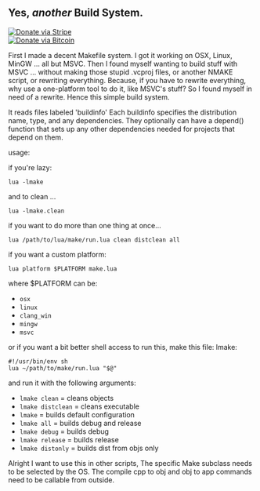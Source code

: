 ## Yes, *another* Build System.

[![Donate via Stripe](https://img.shields.io/badge/Donate-Stripe-green.svg)](https://buy.stripe.com/00gbJZ0OdcNs9zi288)<br>
[![Donate via Bitcoin](https://img.shields.io/badge/Donate-Bitcoin-green.svg)](bitcoin:37fsp7qQKU8XoHZGRQvVzQVP8FrEJ73cSJ)<br>

First I made a decent Makefile system.
I got it working on OSX, Linux, MinGW ... all but MSVC.
Then I found myself wanting to build stuff with MSVC ... without making those stupid .vcproj files, or another NMAKE script, or rewriting everything.
Because, if you have to rewrite everything, why use a one-platform tool to do it, like MSVC's stuff?
So I found myself in need of a rewrite.
Hence this simple build system.

It reads files labeled 'buildinfo'
Each buildinfo specifies the distribution name, type, and any dependencies.
They optionally can have a depend() function that sets up any other dependencies needed for projects that depend on them.

usage:

if you're lazy:
```
lua -lmake
```

and to clean ...
```
lua -lmake.clean
```

if you want to do more than one thing at once...
```
lua /path/to/lua/make/run.lua clean distclean all
```


if you want a custom platform:
```
lua platform $PLATFORM make.lua
```

where $PLATFORM can be:
- `osx`
- `linux`
- `clang_win`
- `mingw`
- `msvc`

or if you want a bit better shell access to run this, make this file:
lmake:
```
#!/usr/bin/env sh
lua ~/path/to/make/run.lua "$@"
```

and run it with the following arguments:
- `lmake clean` = cleans objects
- `lmake distclean` = cleans executable
- `lmake` = builds default configuration
- `lmake all` = builds debug and release
- `lmake debug` = builds debug
- `lmake release` = builds release
- `lmake distonly` = builds dist from objs only

Alright I want to use this in other scripts,
The specific Make subclass needs to be selected by the OS.
The compile cpp to obj and obj to app commands need to be callable from outside.
